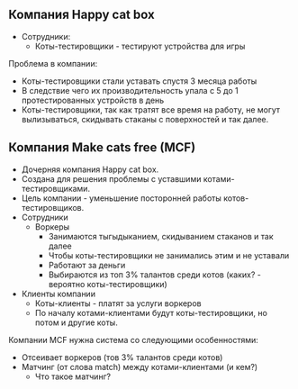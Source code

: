 ## Компания Happy cat box
- Сотрудники:
  - Коты-тестировщики - тестируют устройства для игры

Проблема в компании:
- Коты-тестировщики стали уставать спустя 3 месяца работы
- В следствие чего их производительность упала с 5 до 1 протестированных устройств в день
- Коты-тестировщики, так как тратят все время на работу, не могут вылизываться, скидывать стаканы с поверхностей и так далее.

## Компания Make cats free (MCF)
- Дочерняя компания Happy cat box.
- Создана для решения проблемы с уставшими котами-тестировщиками.
- Цель компании - уменьшение посторонней работы котов-тестировщиков.
- Сотрудники
  - Воркеры
    - Занимаются тыгыдыканием, скидыванием стаканов и так далее
    - Чтобы коты-тестировщики не занимались этим и не уставали
    - Работают за деньги
    - Выбираются из топ 3% талантов среди котов (каких? - вероятно коты-тестировщики)
- Клиенты компании
  - Коты-клиенты - платят за услуги воркеров
  - По началу котами-клиентами будут коты-тестировщики, но потом и другие коты.

Компании MCF нужна система со следующими особенностями:
- Отсеивает воркеров (тов 3% талантов среди котов)
- Матчинг (от слова match) между котами-клиентами (и кем?)
  - Что такое матчинг?
